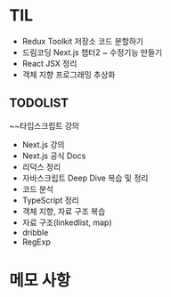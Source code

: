 # TIL

- Redux Toolkit 저장소 코드 분할하기
- 드림코딩 Next.js 챕터2 ~ 수정기능 만들기
- React JSX 정리
- 객체 지향 프로그래밍 추상화

## TODOLIST

~~타입스크립트 강의
- Next.js 강의
- Next.js 공식 Docs
- 리덕스 정리
- 자바스크립트 Deep Dive 복습 및 정리
- 코드 분석
- TypeScript 정리
- 객체 지향, 자료 구조 복습
- 자료 구조(linkedlist, map)
- dribble
- RegExp

# 메모 사항
